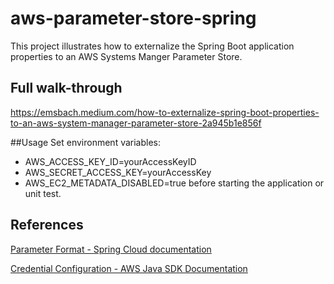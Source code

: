 # aws-parameter-store-spring
This project illustrates how to externalize the Spring Boot application properties to an AWS Systems Manger Parameter Store.

## Full walk-through
https://emsbach.medium.com/how-to-externalize-spring-boot-properties-to-an-aws-system-manager-parameter-store-2a945b1e856f

##Usage
Set environment variables:
- AWS_ACCESS_KEY_ID=yourAccessKeyID
- AWS_SECRET_ACCESS_KEY=yourAccessKey
- AWS_EC2_METADATA_DISABLED=true
before starting the application or unit test.

## References
[Parameter Format - Spring Cloud documentation](https://cloud.spring.io/spring-cloud-static/spring-cloud-aws/2.2.0.RELEASE/reference/html/#integrating-your-spring-cloud-application-with-the-aws-parameter-store)

[Credential Configuration - AWS Java SDK Documentation](https://docs.aws.amazon.com/sdk-for-java/latest/developer-guide/setup.html#setup-credentials)
